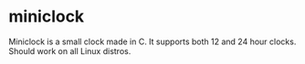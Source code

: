 # miniclock

Miniclock is a small clock made in C. It supports both 12 and 24 hour clocks. Should work on all Linux distros.
